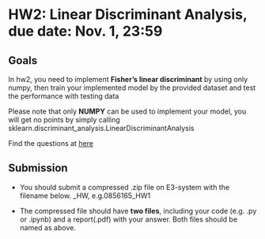 # HW2: Linear Discriminant Analysis, due date: Nov. 1, 23:59
## Goals
In hw2, you need to implement **Fisher’s linear discriminant** by using only numpy, then train your implemented model by the provided dataset and test the performance with testing data

Please note that only **NUMPY** can be used to implement your model, you will get no points by simply calling sklearn.discriminant_analysis.LinearDiscriminantAnalysis

Find the questions at [here](https://docs.google.com/document/d/1T7JLWuDtzOgEQ_OPSgsSiQdp5pd-nS5bKTdU3RR48Z4/edit?usp=sharing)

## Submission
* You should submit a compressed .zip file on E3-system with the filename below. _HW, e.g.0856165_HW1

* The compressed file should have **two files**, including your code (e.g. .py or .ipynb) and a report(.pdf) with your answer. Both files should be named as above.